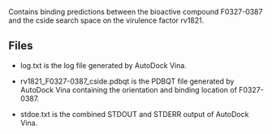 Contains binding predictions between the bioactive compound F0327-0387 and the cside search space on the virulence factor rv1821.

## Files

- log.txt is the log file generated by AutoDock Vina.

- rv1821_F0327-0387_cside.pdbqt is the PDBQT file generated by AutoDock Vina containing the orientation and binding location of F0327-0387.

- stdoe.txt is the combined STDOUT and STDERR output of AutoDock Vina.

